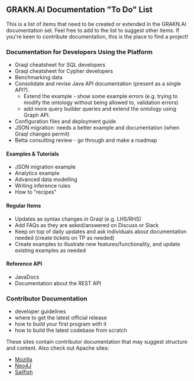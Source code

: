 ## GRAKN.AI Documentation "To Do" List

This is a list of items that need to be created or extended in the GRAKN.AI documentation set. Feel free to add to the list to suggest other items. If you're keen to contribute documentation, this is the place to find a project!

### Documentation for Developers Using the Platform

- Graql cheatsheet for SQL developers
- Graql cheatsheet for Cypher developers
- Benchmarking data
- Consolidate and revise Java API documentation (present as a single API?). 
    - Extend the example - show some example errors (e.g. trying to modify the ontology without being allowed to, validation errors)
    - add more query builder queries and extend the ontology using Graph API.
- Configuration files and deployment guide
- JSON migration: needs a better example and documentation (when Graql changes permit)
- Betta consulting review - go through and make a roadmap

#### Examples & Tutorials

- JSON migration example
- Analytics example
- Advanced data modelling
- Writing inference rules
- How to "recipes"

#### Regular Items

- Updates  as syntax changes in Graql (e.g. LHS/RHS)
- Add FAQs as they are asked/answered on Discuss or Slack
- Keep on top of daily updates and ask individuals about documentation needed (create tickets on TP as needed)
- Create examples to illustrate new features/functionality, and update existing examples as needed

#### Reference API

- JavaDocs
- Documentation about the REST API

### Contributor Documentation

- developer guidelines
- where to get the latest official release
- how to build your first program with it
- how to build the latest codebase from scratch

These sites contain contributor documentation that may suggest structure and content. Also check out Apache sites:

- [Mozilla](https://developer.mozilla.org/en-US/docs/Mozilla/Developer_guide/Introduction)
- [Neo4J](https://neo4j.com/developer/contribute/)
- [Sailfish](https://sailfishos.org/wiki/Collaborative_Development#Contributing_The_Change)
